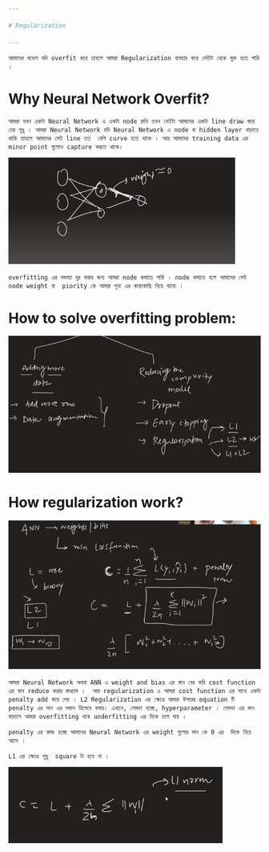 ```yaml
---

# Regularization 

---
```


`আমাদের মডেল যদি overfit করে তাহলে আমরা Regularization ব্যবহার করে সেইটা থেকে মুক্ত হতে পারি । `


# Why Neural Network Overfit?

`আমরা যখন একটা Neural Network এ একটা node রাখি তখন সেইটা আমাদের একটা line draw করে দেয় শুধু । আমরা Neural Network যদি Neural Network এ node বা hidden layer বাড়াতে থাকি তাহলে আমাদের সেই line তত  বেশি curve হতে থাকে । আর আমাদের training data এর minor point গুলোও capture করতে থাকে।  `

![Alt text](image-144.png)


` overfitting এর সমস্যা দুর করার জন্য আমরা node কমাতে পারি । node কমাতে হলে আমাদের সেই node weight বা  piority কে আমরা শূন্য এর কাছাকাছি নিয়ে যাবো । `


# How to solve overfitting problem:

![Alt text](image-145.png)


# How regularization work?

![Alt text](image-146.png)

`আমরা Neural Network অথবা ANN এ weight and bias এর মান বের করি cost function এর মান reduce করার মাধ্যমে ।  আর regularization এ আমরা cost function এর সাথে একটা penalty add করে দেয় । L2 Regularization এর ক্ষেত্রে আমরা উপরের equation টি penalty এর মান এর সমান হিসেবে বসায়। এখানে, লেমডা হচ্ছে, hyperparameter । লেমডা এর মান বাড়ালে আমরা overfitting থকে underfitting এর দিকে চলে যায় ।  `

`penalty এর কাজ হচ্ছে আমাদের Neural Network এর weight গুলোর মান কে 0 এর  দিকে নিয়ে আসে । `

` L1 এর ক্ষেত্রে শুধু  square টা হবে না ।  `

![Alt text](image-147.png)





